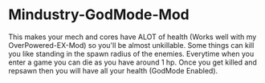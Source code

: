 # Mindustry-GodMode-Mod
This makes your mech and cores have ALOT of health (Works well with my OverPowered-EX-Mod) so you'll be almost unkillable. Some things can kill you like standing in the spawn radius of the enemies.
Everytime when you enter a game you can die as you have around 1 hp. Once you get killed and repsawn then you will have all your health (GodMode Enabled).

